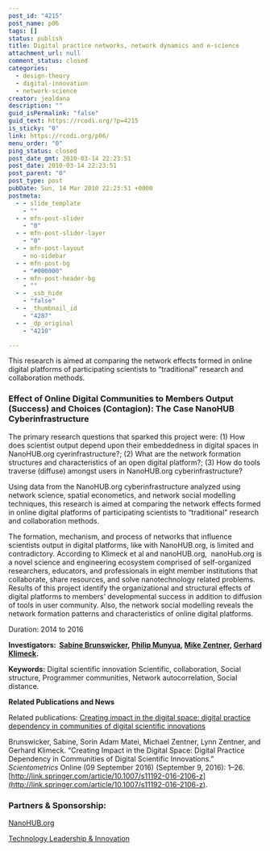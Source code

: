 ```yaml
---
post_id: "4215"
post_name: p06
tags: []
status: publish
title: Digital practice networks, network dynamics and e-science
attachment_url: null
comment_status: closed
categories:
  - design-theory
  - digital-innovation
  - network-science
creator: jealdana
description: ""
guid_isPermalink: "false"
guid_text: https://rcodi.org/?p=4215
is_sticky: "0"
link: https://rcodi.org/p06/
menu_order: "0"
ping_status: closed
post_date_gmt: 2010-03-14 22:23:51
post_date: 2010-03-14 22:23:51
post_parent: "0"
post_type: post
pubDate: Sun, 14 Mar 2010 22:23:51 +0000
postmeta:
  - - slide_template
    - ""
  - - mfn-post-slider
    - "0"
  - - mfn-post-slider-layer
    - "0"
  - - mfn-post-layout
    - no-sidebar
  - - mfn-post-bg
    - "#000000"
  - - mfn-post-header-bg
    - ""
  - - _ssb_hide
    - "false"
  - - _thumbnail_id
    - "4287"
  - - _dp_original
    - "4210"

---
```

This research is aimed at comparing the network effects formed in online digital platforms of participating scientists to “traditional” research and collaboration methods.
### Effect of Online Digital Communities to Members Output (Success) and Choices (Contagion): The Case NanoHUB Cyberinfrastructure

The primary research questions that sparked this project were: (1) How does scientist output depend upon their embeddedness in digital spaces in NanoHUB.org cyerinfrastructure?; (2) What are the network formation structures and characteristics of an open digital platform?; (3) How do tools traverse (diffuse) amongst users in NanoHUB.org cyberinfrastructure?

Using data from the NanoHUB.org cyberinfrastructure analyzed using network science, spatial econometics, and network social modelling techniques, this research is aimed at comparing the network effects formed in online digital platforms of participating scientists to “traditional” research and collaboration methods.

The formation, mechanism, and process of networks that influence scientists output in digital platforms, like with NanoHUB.org, is limited and contradictory. According to Klimeck et al and nanoHUB.org,  nanoHub.org is a novel science and engineering ecosystem comprised of self-organized researchers, educators, and professionals in eight member institutions that collaborate, share resources, and solve nanotechnology related problems. Results of this project identify the organizational and structural effects of digital platforms to members’ developmental success in addition to diffusion of tools in user community. Also, the network social modelling reveals the network formation patterns and characteristics of online digital platforms.

Duration: 2014 to 2016

**Investigators:  [Sabine Brunswicker](https://www.purdue.edu/opendigital/about/sabine/), [Philip Munyua](http://www.agecon.purdue.edu/directory/grad/Munyua.asp), [Mike Zentner](http://www.krannert.purdue.edu/people/mike-zentner.php), [Gerhard Klimeck](https://nanohub.org/klimeck).**

**Keywords:** Digital scientific innovation Scientific, collaboration, Social structure, Programmer communities, Network autocorrelation, Social distance.

**Related Publications and News**

Related publications: [Creating impact in the digital space: digital practice dependency in communities of digital scientific innovations](http://link.springer.com.ezproxy.lib.purdue.edu/article/10.1007/s11192-016-2106-z)

Brunswicker, Sabine, Sorin Adam Matei, Michael Zentner, Lynn Zentner, and Gerhard Klimeck. “Creating Impact in the Digital Space: Digital Practice Dependency in Communities of Digital Scientific Innovations.” _Scientometrics_ Online (09 September 2016) (September 9, 2016): 1–26. [http://link.springer.com/article/10.1007/s11192-016-2106-z](http://link.springer.com/article/10.1007/s11192-016-2106-z).

### **Partners & Sponsorship:**

[NanoHUB.org](https://nanohub.org/)

[Technology Leadership & Innovation](https://nanohub.org/)
